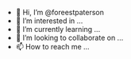 - 👋 Hi, I’m @foreestpaterson
- 👀 I’m interested in ...
- 🌱 I’m currently learning ...
- 💞️ I’m looking to collaborate on ...
- 📫 How to reach me ...

<!---
foreestpaterson/foreestpaterson is a ✨ special ✨ repository because its `README.md` (this file) appears on your GitHub profile.
You can click the Preview link to take a look at your changes.
--->
